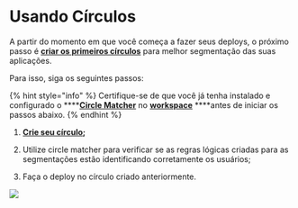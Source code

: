 # Usando Círculos

A partir do momento em que você começa a fazer seus deploys, o próximo passo é [**criar os primeiros círculos**](https://docs.charlescd.io/referencia-1/circles) para melhor segmentação das suas aplicações. 

Para isso, siga os seguintes passos: 

{% hint style="info" %}
Certifique-se de que você já tenha instalado e configurado o ****[**Circle Matcher**](https://docs.charlescd.io/referencia-1/circle-matcher) no [**workspace**](https://docs.charlescd.io/primeiros-passsos/definindo-workspace) ****antes de iniciar os passos abaixo. 
{% endhint %}

1. [**Crie seu círculo**](https://docs.charlescd.io/referencia/circulos)**;** 
2. Utilize circle matcher para verificar se as regras lógicas criadas para as segmentações estão identificando corretamente os usuários; 

  


1. Faça o deploy no círculo criado anteriormente. 

![](../.gitbook/assets/usando-circulos%20%281%29.gif)

